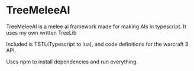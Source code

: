 # TreeMeleeAI

TreeMeleeAI is a melee ai framework made for making AIs in typescript.
It uses my own written TreeLib

Included is TSTL(Typescript to lua), and code definitions for the warcraft 3 API.

Uses npm to install dependencies and run everything.
